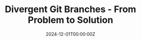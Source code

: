 ---
title: 'Divergent Git Branches - From Problem to Solution'
summary: Solve Git divergent branches problems. Three practical methods with easy-to-follow solutions.
tags:
  - Science
date: "2024-12-01T00:00:00Z"

# Optional external URL for project (replaces project detail page).
external_link: https://divergent-branches-en.netlify.app/
image:
  focal_point: Smart
--- 